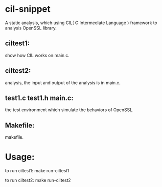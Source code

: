 cil-snippet
===========

A static analysis, which using CIL( C Intermediate Language ) framework to analysis OpenSSL library.

**ciltest1:**
----------
show how CIL works on main.c. 

**ciltest2:**
----------
analysis, the input and output of the analysis is in main.c.

**test1.c test1.h main.c:**
----------
the test environment which simulate the behaviors of OpenSSL.

**Makefile:**
----------
makefile.

Usage:
==========

to run ciltest1: 
     make run-ciltest1

to run ciltest2: 
     make run-ciltest2
